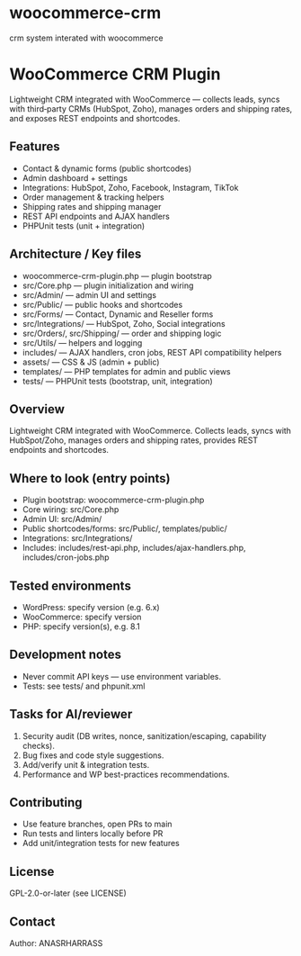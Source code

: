 # woocommerce-crm
crm system  interated with woocommerce 
# WooCommerce CRM Plugin

Lightweight CRM integrated with WooCommerce — collects leads, syncs with third‑party CRMs (HubSpot, Zoho), manages orders and shipping rates, and exposes REST endpoints and shortcodes.

## Features
- Contact & dynamic forms (public shortcodes)
- Admin dashboard + settings
- Integrations: HubSpot, Zoho, Facebook, Instagram, TikTok
- Order management & tracking helpers
- Shipping rates and shipping manager
- REST API endpoints and AJAX handlers
- PHPUnit tests (unit + integration)

## Architecture / Key files
- woocommerce-crm-plugin.php — plugin bootstrap
- src/Core.php — plugin initialization and wiring
- src/Admin/ — admin UI and settings
- src/Public/ — public hooks and shortcodes
- src/Forms/ — Contact, Dynamic and Reseller forms
- src/Integrations/ — HubSpot, Zoho, Social integrations
- src/Orders/, src/Shipping/ — order and shipping logic
- src/Utils/ — helpers and logging
- includes/ — AJAX handlers, cron jobs, REST API compatibility helpers
- assets/ — CSS & JS (admin + public)
- templates/ — PHP templates for admin and public views
- tests/ — PHPUnit tests (bootstrap, unit, integration)

## Overview
Lightweight CRM integrated with WooCommerce. Collects leads, syncs with HubSpot/Zoho, manages orders and shipping rates, provides REST endpoints and shortcodes.

## Where to look (entry points)
- Plugin bootstrap: woocommerce-crm-plugin.php
- Core wiring: src/Core.php
- Admin UI: src/Admin/
- Public shortcodes/forms: src/Public/, templates/public/
- Integrations: src/Integrations/
- Includes: includes/rest-api.php, includes/ajax-handlers.php, includes/cron-jobs.php

## Tested environments
- WordPress: specify version (e.g. 6.x)
- WooCommerce: specify version
- PHP: specify version(s), e.g. 8.1

## Development notes
- Never commit API keys — use environment variables.
- Tests: see tests/ and phpunit.xml

## Tasks for AI/reviewer
1. Security audit (DB writes, nonce, sanitization/escaping, capability checks).  
2. Bug fixes and code style suggestions.  
3. Add/verify unit & integration tests.  
4. Performance and WP best-practices recommendations.

## Contributing
- Use feature branches, open PRs to main
- Run tests and linters locally before PR
- Add unit/integration tests for new features

## License
GPL-2.0-or-later (see LICENSE)

## Contact
Author: ANASRHARRASS

